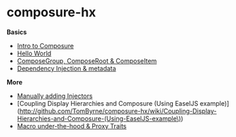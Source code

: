 composure-hx
============

**Basics**
* [Intro to Composure](http://github.com/TomByrne/composure-hx/wiki)
* [Hello World](http://github.com/TomByrne/composure-hx/wiki/Hello-World)
* [ComposeGroup, ComposeRoot & ComposeItem](http://github.com/TomByrne/composure-hx/wiki/ComposeGroup,-ComposeRoot-&-ComposeItem)
* [Dependency Injection & metadata](http://github.com/TomByrne/composure-hx/wiki/Dependency-Injection-&-metadata)

**More**
* [Manually adding Injectors](http://github.com/TomByrne/composure-hx/wiki/Manually-Adding-Injectors)
* [Coupling Display Hierarchies and Composure (Using EaselJS example)](http://github.com/TomByrne/composure-hx/wiki/Coupling-Display-Hierarchies-and-Composure-(Using-EaselJS-example\))
* [Macro under-the-hood & Proxy Traits](http://github.com/TomByrne/composure-hx/wiki/Macro-under-the-hood-&-Proxy-Traits)